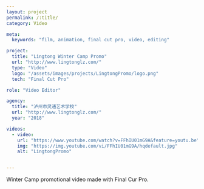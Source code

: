 ```yaml
---
layout: project
permalink: /:title/
category: Video

meta:
  keywords: "film, animation, final cut pro, video, editing"

project:
  title: "Lingtong Winter Camp Promo"
  url: "http://www.lingtonglz.com/"
  type: "Video"
  logo: "/assets/images/projects/LingtongPromo/logo.png"
  tech: "Final Cut Pro"

role: "Video Editor"

agency:
  title: "泸州市灵通艺术学校"
  url: "http://www.lingtonglz.com/"
  year: "2018"

videos:
  - video:
    url: "https://www.youtube.com/watch?v=FFhIU01mG9A&feature=youtu.be"
    img: "https://img.youtube.com/vi/FFhIU01mG9A/hqdefault.jpg"
    alt: "LingtongPromo"


---
```

<p>Winter Camp promotional video made with Final Cur Pro. </p>
